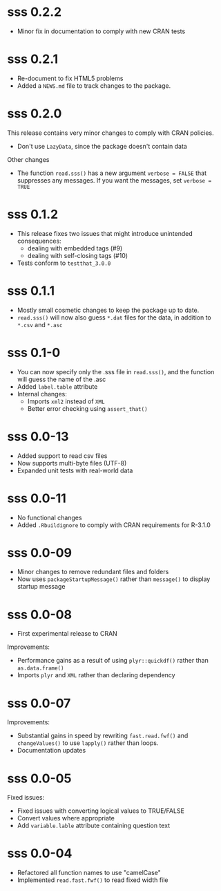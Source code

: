 # sss 0.2.2

* Minor fix in documentation to comply with new CRAN tests

# sss 0.2.1

* Re-document to fix HTML5 problems
* Added a `NEWS.md` file to track changes to the package.

# sss 0.2.0

This release contains very minor changes to comply with CRAN policies.

* Don't use `LazyData`, since the package doesn't contain data


Other changes

* The function `read.sss()` has a new argument `verbose = FALSE` that suppresses any messages.  If you want the messages, set `verbose = TRUE`


# sss 0.1.2


* This release fixes two issues that might introduce unintended consequences:
  - dealing with embedded <text> tags (#9)
  - dealing with self-closing tags (#10)
* Tests conform to `testthat_3.0.0`


# sss 0.1.1

* Mostly small cosmetic changes to keep the package up to date.
* `read.sss()` will now also guess `*.dat` files for the data, in addition to `*.csv` and `*.asc`


# sss 0.1-0

* You can now specify only the .sss file in `read.sss()`, and the function 
  will guess the name of the .asc
* Added `label.table` attribute
* Internal changes:
  - Imports `xml2` instead of `XML`
  - Better error checking using `assert_that()`


# sss 0.0-13

* Added support to read csv files
* Now supports multi-byte files (UTF-8)
* Expanded unit tests with real-world data

# sss 0.0-11

* No functional changes
* Added `.Rbuildignore` to comply with CRAN requirements for R-3.1.0


# sss 0.0-09

* Minor changes to remove redundant files and folders
* Now uses `packageStartupMessage()` rather than `message()` to display startup 
  message


# sss 0.0-08

* First experimental release to CRAN

Improvements:

* Performance gains as a result of using `plyr::quickdf()` rather than 
  `as.data.frame()`
* Imports `plyr` and `XML` rather than declaring dependency

# sss 0.0-07

Improvements:

* Substantial gains in speed by rewriting `fast.read.fwf()` and 
  `changeValues()` to use `lapply()` rather than loops.
* Documentation updates 

# sss 0.0-05

Fixed issues:

* Fixed issues with converting logical values to TRUE/FALSE
* Convert values where appropriate
* Add `variable.lable` attribute containing question text

# sss 0.0-04

* Refactored all function names to use "camelCase"
* Implemented `read.fast.fwf()` to read fixed width file 
